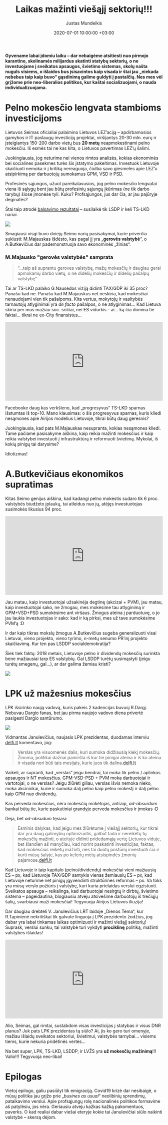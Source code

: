 ﻿---
title:  Laikas mažinti viešąjį sektorių!!!
date:  2020-07-01 10:00:00 +03:00
author:  Justas Mundeikis
layout:  post
comments:  true
citation:  true
permalink:  2020/07/01/laikas-mazinti-viesaji-sektoriu
image:    /assets/2020/07/01/monopoly.jpg
thumbnail: /assets/2020/07/01/thumb.monopoly.jpg
categories:
 - Profesinės sąjungos
tags:
 - Viešasis sektorius
 - Politika
---

**Gyvename labai įdomiu laiku – dar nebaigėme atsitiesti nuo pirmojo karantino, skolinamės milijardus skatinti statybų sektorių, o ne investuojame į sveikatos apsaugos, švietimo sistemas, skolų našta nuguls visiems, o išlaidos bus įsisavintos kaip visada ir štai jau „niekada nebebus taip kaip buvo“ gąsdinimą galime guldyti į pastalčių. Nes mes vėl grįžome prie neo-liberalios politikos, kur kaštai socializuojami, o nauda individualizuojama.** <!--more-->

# Pelno mokesčio lengvata stambioms investicijoms

Lietuvos Seimas oficialiai palaimino Lietuvos LEZ’aciją – apdirbamosios gamybos ir IT paslaugų investicijų projektai, viršijantys 20-30 mln. eurų ir įsteigiantys 150-200 darbo vietų bus **20 metų** neapmokestinami pelno mokesčiu. Iš esmės tai ne kas kita, o Lietuvos pavertimas LEZ’ų šalimi.

Juokingiausia, jog neturime nei vienos rimtos analizės, kokias ekonominės bei socialines pasekmes turės šis įstatymo pakeitimas. Investuok Lietuvoje skaičiuoti nemoka ir į kritiką nereaguoja, čiulba savo giesmeles apie LEZ’u atsipirkimą per darbuotojų sumokamus GPM, VSD ir PSD.

Profesinės sąjungos, užuot pareikalavusios, jog pelno mokesčio lengvatai viena iš sąlygų bent jau būtų profesinių sąjungų įkūrimas (ne tik darbo tarybų) šiose įmonėse  tyli. Kuku? Profsąjungos, jus dar čia, ar jau pajūryje deginatės?

Štai taip atrodė [balsavimo rezultatai](https://www.lrs.lt/sip/portal.show?p_r=37067&p_bals_id=-39289) – susilaikė tik LSDP ir keli TS-LKD nariai.

![](/assets/2020/07/01/balsavimas.png)

Smagiausi visgi buvo dviejų Seimo narių pasisakymai, kurie priverčia suklusti: M.Majauskas išdėsto, kas pagal jį yra „**gerovės valstybė**“, o A.Butkevičius dar pademonstruoja savo ekonominės „žinias“.


### M.Majausko "gerovės valstybės" samprata

>“...taip aš suprantu geroves valstybę, mažų mokesčių ir daugiau gerai apmokamų darbo vietų, o ne didelių mokesčių ir didelių pašalpų valstybę“

Tai ar TS-LKD palaiko G.Nausėdos viziją didinti TAX/GDP iki 35 proc? Panašu kad ne. Panašu kad M.Majauskus net neskiria, kad mokesčiai nenaudojami vien tik pašalpoms. Kita vertus, mokytojų ir vasltybės tarnautojų atlyginimai yra *de facto* pašalpos, o ne atlyginimas... Kad Lietuva skiria per mus mažiau soc. sričiai, nei ES vidurkis - ai... ką čia domina tie faktai... tikrai ne ex-City finansistus...

<div style="position: relative; overflow: hidden; padding-top: 50%;"><iframe style="position: absolute; top: 0;left: 0; width: 100%; height: 100%;border: 0;" src="https://www.youtube.com/embed/b9349QfjT-s" frameborder='0' scrolling='no' allowfullscreen></iframe></div>

Facebooke daug kas verkšleno, kad „progresyvus“ TS-LKD sparnas išstumtas iš top-10. Mano klausimas: o šis progresyvus sparnas, kuris kliedi nesąmones apie Airijos modelius Lietuvoje, tikrai būtų daug geresnis?

Juokingiausia, kad pats M.Majauskas nesupranta, kokias nesąmones kliedi. Tame pačiame pasisakyme aiškina, kaip reikia mažinti mokesčius ir kaip reikia valstybei investuoti į infrastruktūrą ir reformuoti švietimą. Mykolai, iš kokių pinigų tai darysime?

Idiotizmas!

# A.Butkevičiaus ekonomikos supratimas

Kitas Seimo genijus aiškina, kad kadangi pelno mokestis sudaro tik 6 proc. valstybės biudžeto įplaukų, tai atleidus nuo jų, atėjęs investuotojas susimokės likusius 94 proc.

<div style="position: relative; overflow: hidden; padding-top: 50%;"><iframe style="position: absolute; top: 0;left: 0; width: 100%; height: 100%;border: 0;" src="https://www.youtube.com/embed/FG2AUokqlZQ" frameborder='0' scrolling='no' allowfullscreen></iframe></div>

Jau matau, kaip investuotojai užsakinėja degtinę (akcizai + PVM), jau matau, kaip investuotojai sako, ne žmogau, mes mokėsime tau atlyginimą ir GPM+VSD+PSD sumokėsime ant viršaus. Žmogus ateina į parduotuvę, o jo jau laukia investuotojas ir sako: kad ir ką pirksi, mes už tave sumokėsime PVM’ą :D

Ir dar kaip tikras mokslų žmogus A.Butkevičius sugeba generalizuoti visai Lietuvai, vieno projekto, vieno tyrimo, n-metų senumo PR’inį projekto skaičiavimą. Kur ten pas LSDDP socialdemokratija?

Šiek tiek faktų: 2018 metais, Lietuvoje pelno ir dividendų mokesčių surinkta bene mažiausiai tarp ES valstybių. Gal LSDDP turėtų susimąstyti (jeigu turėtų smegenų, gal...), ar dar galima žemiau kristi?

![](/assets/2020/07/01/profit_gain_taxes.png)


# LPK už mažesnius mokesčius

LPK išsirinko naują vadovą, kuris pakeis 2 kadencijas buvusį R.Dargį. Nebuvau Dargio fanas, bet jau pirma naujojo vadovo diena privertė pasigesti Dargio santūrumo.

![](/assets/2020/07/01/vj.png)

Vidmantas Janulevičius, naujasis LPK prezidentas, duodamas interviu [delfi.lt](https://www.delfi.lt/verslas/verslas/naujasis-pramonininku-prezidentas-janulevicius-sis-laikas-tikrai-sunkus.d?id=84656259) komentavo, jog:

>Verslas yra visuomenės dalis, kuri sumoka didžiausią kiekį mokesčių. Žinoma, politikai dažnai pamiršta iš kur tie pinigai ateina ir iš ko ateina ir visada nori būti tais mesijais, kurie juos tik dalina.[delfi.lt](https://www.delfi.lt/verslas/verslas/naujasis-pramonininku-prezidentas-janulevicius-sis-laikas-tikrai-sunkus.d?id=84656259)

Vaikeli, ar supranti, kad „verslas“  jeigu bendrai, tai moka tik pelno / aplinkos apsaugos ir NT mokesčius. GPM-VSD-PSD + PVM moka darbuotojai ir vartotojai, o ne verslas? Jeigu žiūrėti giliau, verslas išvis nemoka nieko, moka akcininkai, kurie ir sumoka dalį pelno kaip pelno mokestį ir dalį pelno kaip GPM nuo dividendų.

Kas perveda mokesčius, nėra mokesčių mokėtojas, antraip, *ad-absurdum* bankai būtų tie, kurie paskutiniai grandyje perveda mokesčius ir įmokas :D

Deja, bet *ad-absudum* tęsiasi:

>Esminis dalykas, kad jeigu mes žiūrėtume į viešąjį sektorių, kur tikrai dar yra daug galimybių optimizuotis, galbūt tada ir nereikėtų tų mokesčių mažinti, o ateityje didinti pridedamąją vertę Lietuvos viduje, bet šiandien aš manyčiau, kad norint paskatinti investicijas, faktas, kad mokesčius reikėtų mažinti, nes tai duotų postūmį investuoti čia ir kurti mūsų šalyje, kas po kelerių metų atsispindės žmonių pajamose.[delfi.lt](https://www.delfi.lt/verslas/verslas/naujasis-pramonininku-prezidentas-janulevicius-sis-laikas-tikrai-sunkus.d?id=84656259)

Kad Lietuvoje ir taip kapitalo (pelno/dividendų) mokesčiai vieni mažiausių ES – px, kad Lietuvoje TAX/GDP santykis vienas žemiausių ES – px, kad Lietuvoje neturime net pinigų įgyvendinti struktūrines reformas – px. Va toks yra mūsų verslo požiūris į valstybę, kuri kuria prielaidas verslui egzistuoti. Sveikatos apsauga – reikalinga, kad darbuotojai nesirgtų ir dirbtų, švietimo sistema – pageidautina, blogiausiu atveju atsivešime darbuotojų iš trečiųjų šalių, svarbiausi maži mokesčiai! Tegyvuoja Airijos Lietuvos iliuzija!

Dar daugiau drebteli V. Janulevičius LRT laidoje „Dienos Tema“, kur R.Tapinienė nekritiškai tik galvute linguoja į LPK prezidento žodžius, jog dabar yra labai tinkamas laikas optimizuoti ir mažinti viešąjį sektorių! Suprask, verslui sunku, tai valstybė turi vykdyti **prociklinę** politiką, mažinti valstybes išlaidas!

<div style="position: relative; overflow: hidden; padding-top: 50%;"><iframe style="position: absolute; top: 0;left: 0; width: 100%; height: 100%;border: 0;" src="https://www.youtube.com/embed/H2xFGti7rsY" frameborder='0' scrolling='no' allowfullscreen></iframe></div>

Alio, Seimas, gal rimtai, sustabdom visas investicijas į statybas ir visus DNR planus? Juk pats LPK prezidentas tą siūlo? Ai, jis ko gero turi omenyje, mažiau išlaidų sveikatos sektoriui, švietimui, valstybės tarnybai... visiems tiems, kurie nekuria pridėtinės vertės...

Na bet super, LPK, TS-LKD, LSDDP, ir LVŽS yra **už mokesčių mažinimą**!!! Valio!!! Tegyvuoja neo-libai!

# Epilogas

Vietoj epilogo, galiu pasiūlyt tik emigraciją. Covid19 krizė dar nesibaigė, o mūsų politika jau grįžo prie „*busines as usual*“ neolibinių sprendimų, pataikavimo verslui. Apie profsąjungų rolę nacionalinės politikos formavime aš patylėsiu, jos nėra. Geriausiu atveju kažkas kažką pakomentuos, paverks. O kad realiai dabar viešai eteryje kokie tai Janulevičiai siūlo naikinti valstybė – skersą dėjom.

